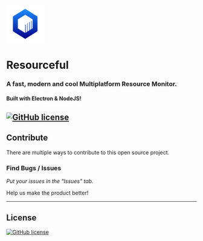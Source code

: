 <img src="./assets/rm.svg" height="100px" draggable="false"/>

# Resourceful
### A fast, modern and cool Multiplatform Resource Monitor.
#### Built with Electron & NodeJS!
[![GitHub license](https://img.shields.io/github/license/oneraze/resourceful?color=blue&label=Open%20Source&style=for-the-badge)](https://github.com/oneraze/resourceful/blob/main/LICENSE)
---

## Contribute
There are multiple ways to contribute to this open source project.

### Find Bugs / Issues
*Put your issues in the "Issues" tab.*

Help us make the product better!

---

## License
[![GitHub license](https://img.shields.io/github/license/oneraze/resourceful?color=blue&label=Open%20Source&style=for-the-badge)](https://github.com/oneraze/resourceful/blob/main/LICENSE)

